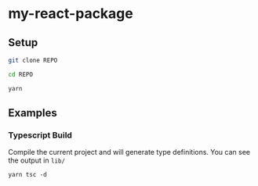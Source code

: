 # my-react-package

## Setup

```bash
git clone REPO

cd REPO

yarn
```

## Examples

### Typescript Build

Compile the current project and will generate type definitions. 
You can see the output in `lib/`

```
yarn tsc -d
```
